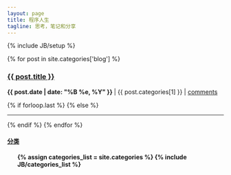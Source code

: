 ```yaml
---
layout: page
title: 程序人生
tagline: 思考，笔记和分享
---
```

{% include JB/setup %}

<div class="row-fluid">
  <div class="span9">
    <div>
      {% for post in site.categories['blog'] %} 
        <h3><a href="{{ post.url }}">{{ post.title }}</a></h3>
        <!--p>
            {{ post.content | strip_html | truncatewords:25}}
        </p>
        <p>
          <a href="{{ post.url }}"><strong>阅读更多...</strong></a><br/>
        </p-->
        <p>
          <strong>
            {{ post.date | date: "%B %e, %Y" }}
          </strong>
            | {{ post.categories[1] }}
            | <a href="http://zhongfox.github.com{{ post.url }}/#uyan_frame" data-disqus-identifier="{{ post.url }}">comments</a>
        </p>
        {% if forloop.last %}
        {% else %}
          <hr>
        {% endif %}
      {% endfor %}
    </div>
  </div>
  
  <div class="span3">
    <a href="categories.html"><h4>分类</h4></a>
    <div class="tag_box">
      <strong><ul>
        {% assign categories_list = site.categories %}
        {% include JB/categories_list %}
      </ul> </strong>
    </div>
  </div>

</div>
